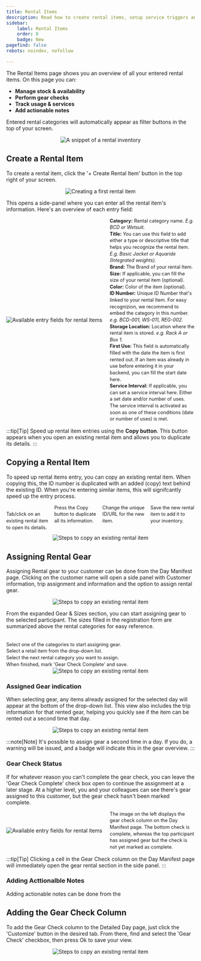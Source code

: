 ```yaml
---
title: Rental Items
description: Read how to create rental items, setup service triggers and assign gear to participants
sidebar:
    label: Rental Items
    order: 8
    badge: New
pagefind: false
robots: noindex, nofollow

---
```


The Rental Items page shows you an overview of all your entered rental items. On this page you can:

- **Manage stock & availability**
- **Perform gear checks**
- **Track usage & services**
- **Add actionable notes**

Entered rental categories will automatically appear as filter buttons in the top of your screen. 
<div style="text-align: center;">
  <img 
    src="/images/user_manual/rental-items-bcds.avif" 
    alt="A snippet of a rental inventory"
    class="w-full md:w-full mx-auto"
  />
</div>

## Create a Rental Item

To create a rental item, click the '+ Create Rental Item' button in the top right of your screen.

<div style="text-align: center;">
  <img 
    src="/images/user_manual/rental-items-screen.avif" 
    alt="Creating a first rental item"
    class="w-full md:w-full mx-auto"
  />
</div>

This opens a side-panel where you can enter all the rental item's information. Here's an overview of each entry field:

<div style="display: flex; align-items: center;">
  <div class="w-1/2 md:w-2/5 mx-auto" style="margin-right: 20px;">
    <img
      src="/images/user_manual/side-panel-rental-gear.avif"
      alt="Available entry fields for rental items"
      style="max-width: 100%; height: auto; display: block;"
    />
  </div>
  <div class="description-text">
    <p><strong>Category:</strong> Rental category name. <em>E.g. BCD or Wetsuit.</em></p>
    <p><strong>Title:</strong> You can use this field to add either a type or descriptive title that helps you recognize the rental item. <em>E.g. Basic Jacket or Aquaride (Integrated weights).</em></p>
    <p><strong>Brand:</strong> The Brand of your rental Item.</p>
    <p><strong>Size:</strong> If applicable, you can fill the size of your rental item (optional). </p>
    <p><strong>Color:</strong> Color of the item (optional). </p>
    <p><strong>ID Number:</strong> Unique ID Number that's linked to your rental Item. For easy recognizion, we recommend to embed the category in this number. <em>e.g. BCD-001, WS-011, REG-002.</em></p>
    <p><strong>Storage Location:</strong> Location where the rental item is stored. <em>e.g. Rack A or Box 1.</em></p>
    <p><strong>First Use:</strong> This field is automatically filled with the date the item is first rented out. If an item was already in use before entering it in your backend, you can fill the start date here.</p>
    <p><strong>Service Interval:</strong> If applicable, you can set a service interval here. Either a set date and/or number of uses. The service interval is activated as soon as one of these conditions (date or number of uses) is met.</p>
  </div>
</div>

:::tip[Tip]
Speed up rental item entries using the **Copy button**. This button appears when you open an existing rental item and allows you to duplicate its details. 
:::

## Copying a Rental Item
To speed up rental items entry, you can copy an existing rental item. When copying this, the ID number is duplicated with an added (copy) text behind the existing ID. When you're entering similar items, this will signifcantly speed up the entry process. 


<div class="text-grid" style="grid-template-columns: repeat(4, 1fr); display: grid; gap: 10px; margin-bottom: 10px;">
  <div class="description-text">
    <p><br>Tab/click on an existing rental item to open its details.</p>
  </div>
  <div class="description-text">
    <p>Press the Copy button to duplicate all its information.</p>
  </div>
  <div class="description-text">
    <p>Change the unique ID/URL for the new item.</p>
  </div>
  <div class="description-text">
    <p>Save the new rental item to add it to your inventory.</p>
  </div>
</div>

<div style="text-align: center; margin-top: 0;">
  <img
    src="/images/user_manual/steps-to-copy-a-rental-item.avif"
    alt="Steps to copy an existing rental item"
    class="w-full md:w-full mx-auto"
  />
</div>

## Assigning Rental Gear

Assigning Rental gear to your customer can be done from the Day Manifest page.
Clicking on the customer name will open a side panel with Customer information, trip assignment and information and the option to assign rental gear. 

<div style="text-align: center;">
  <img 
    src="/images/user_manual/day-manifest-side-panel.avif" 
    alt="Steps to copy an existing rental item"
    class="w-full md:w-full mx-auto"
  />
</div>

From the expanded Gear & Sizes section, you can start assigning gear to the selected participant. The sizes filled in the registration form are summarized above the rental categories for easy reference.

<div class="text-grid" style="grid-template-columns: repeat(4, 1fr);">
  <div class="description-text">
    <p><br>Select one of the categories to start assigning gear.</p>
  </div>
  <div class="description-text">
    <p>Select a retail item from the drop-down list. </p>
  </div>
  <div class="description-text">
    <p>Select the next rental category you want to assign.</p>
  </div>
    <div class="description-text">
    <p>When finished, mark 'Gear Check Complete' and save.</p>
  </div>
</div>
<div style="text-align: center;">
  <img 
    src="/images/user_manual/assigning-gear-steps.avif" 
    alt="Steps to copy an existing rental item"
    class="w-full md:w-full mx-auto"
  />
</div>

### Assigned Gear indication
When selecting gear, any items already assigned for the selected day will appear at the bottom of the drop-down list. This view also includes the trip information for that rented gear, helping you quickly see if the item can be rented out a second time that day.
<div style="text-align: center;">
  <img 
    src="/images/user_manual/assigned-gear-status.avif" 
    alt="Steps to copy an existing rental item"
    class="w-3/4 md:w-1/2 mx-auto"
  />
</div>

:::note[Note]
It's possible to assign gear a second time in a day. If you do, a warning will be issued, and a badge will indicate this in the gear overview.
:::


### Gear Check Status
If for whatever reason you can't complete the gear check, you can leave the 'Gear Check Complete' check box open to continue the assignment at a later stage. At a higher level, you and your colleagues can see there's gear assigned to this customer, but the gear check hasn't been marked complete. 
<br>

<div style="display: flex; align-items: center;">
  <div class="w-1/2 md:w-1/2 mx-auto" style="margin-right: 20px;">
    <img
      src="/images/user_manual/gear-check-indication.avif"
      alt="Available entry fields for rental items"
      style="max-width: 100%; height: auto; display: block;"
    />
  </div>
  <div class="description-text">
    <p>The image on the left displays the gear check column on the Day Manifest page. The bottom check is complete, whereas the top participant has assigned gear but the check is not yet marked as complete.</p>
  </div>
</div>

:::tip[Tip]
Clicking a cell in the Gear Check column on the Day Manifest page will immediately open the gear rental section in the side panel.
:::

### Adding Acttionalble Notes
Adding actionable notes can be done from the 

## Adding the Gear Check Column

To add the Gear Check column to the Detailed Day page, just click the 'Customize' button in the desired tab. From there, find and select the 'Gear Check' checkbox, then press Ok to save your view.
<div style="text-align: center;">
  <img 
    src="/images/user_manual/day-manifest-adding-gear-check-column.avif" 
    alt="Steps to copy an existing rental item"
    class="w-full md:w-full mx-auto"
  />
</div>


<style>
  .description-text {
    flex: 1; /* Retain flex property - though less relevant in a pure grid context now */
    font-size: 0.7em; /* Default font size for mobile (smaller) */
    /* Add padding here if you want space inside the box itself */
    /* padding: 5px; */ /* Example padding if you want an 'outline' */
  }

  /* Crucial for consistent vertical alignment */
  .description-text p {
    margin: 0; /* REMOVE all default margins from the paragraph */
    padding: 0; /* REMOVE any default padding from the paragraph */
    line-height: 1.4; /* Standardize line height for consistent spacing between lines. Adjust as needed. */
  }


  /* Media query for desktop screens (or larger tablets) */
  @media (min-width: 768px) { /* Adjust this breakpoint if needed to match your md: from Tailwind */
    .description-text {
      font-size: 0.9em; /* Larger font size for desktop */
    }
  }
</style>